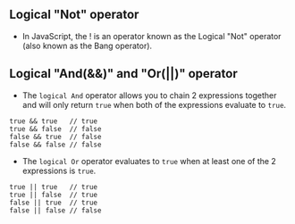## Logical "Not" operator
- In JavaScript, the ! is an operator known as the Logical "Not" operator (also known as the Bang operator).

## Logical "And(&&)" and "Or(||)" operator
- The ```logical And``` operator allows you to chain 2 expressions together and will only return ```true``` when both of the expressions evaluate to ```true```.
```
true && true   // true
true && false  // false
false && true  // false
false && false // false
```
- The ```logical Or``` operator evaluates to ```true``` when at least one of the 2 expressions is ```true```.
```
true || true   // true
true || false  // true
false || true  // true
false || false // false
```
